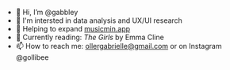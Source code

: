 - 👋 Hi, I’m @gabbley
- 👀 I'm intersted in data analysis and UX/UI research
- 🌱 Helping to expand [musicmin.app](https://www.musicmin.app/)
- 📖 Currently reading: <i>The Girls</i> by Emma Cline
- 📫 How to reach me: ollergabrielle@gmail.com or on Instagram @gollibee

<!---
gabbley/gabbley is a ✨ special ✨ repository because its `README.md` (this file) appears on your GitHub profile.
You can click the Preview link to take a look at your changes.
--->
